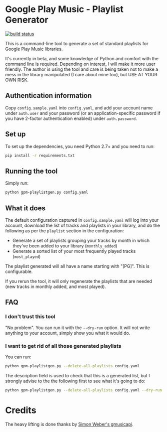 # Google Play Music - Playlist Generator

[![build status](https://gitlab.com/hugoh/gpm-playlistgen/badges/master/build.svg)](https://gitlab.com/hugoh/gpm-playlistgen/commits/master)

This is a command-line tool to generate a set of standard playlists for Google Play Music libraries.

It's currently in beta, and some knowledge of Python and comfort with the command line is required. Depending on interest, I will make it more user friendly. The author is using the tool and care is being taken not to make a mess in the library manipulated (I care about mine too), but USE AT YOUR OWN RISK.

## Authentication information

Copy `config.sample.yaml` into `config.yaml`, and add your account name under `auth.user` and your password (or an application-specific password if you have 2-factor authentication enabled) under `auth.password`.

## Set up

To set up the dependencies, you need Python 2.7+ and you need to run:

```sh
pip install -r requirements.txt
```

## Running the tool

Simply run:

```sh
python gpm-playlistgen.py config.yaml
```

## What it does

The default configuration captured in `config.sample.yaml` will log into your account, download the list of tracks and playlists in your library, and do the following as per the `playlist` section in the configuration:

* Generate a set of playlists grouping your tracks by month in which they've been added to your library (`monthly_added`)
* Generate a sorted list of your most frequently played tracks (`most_played`)

The playlist generated will all have a name starting with "[PG]". This is configurable.

If you rerun the tool, it will only regenerate the playlists that are needed (new tracks in monthly added, and most played).

## FAQ

### I don't trust this tool

"No problem". You can run it with the `--dry-run` option. It will not write anything to your account, simply show you what it would do.

### I want to get rid of all those generated playlists

You can run:

```sh
python gpm-playlistgen.py --delete-all-playlists config.yaml
```

The description field is used to check that this is a generated list, but I strongly advise to the the following first to see what it's going to do:

```sh
python gpm-playlistgen.py --delete-all-playlists config.yaml --dry-run
```

# Credits

The heavy lifting is done thanks by [Simon Weber's gmusicapi](https://github.com/simon-weber/gmusicapi).